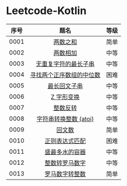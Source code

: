 # Leetcode-Kotlin

|  序号  |  题名  |  等级  |
|:--------:|:--------:|:--------:|
|0001|[两数之和](https://github.com/smallmarker/Leetcode-Kotlin/blob/main/app/src/main/java/com/smallmarker/leetcode_kotlin/questions/_0001/Solution.kt)|简单|
|0002|[两数相加](https://github.com/smallmarker/Leetcode-Kotlin/blob/main/app/src/main/java/com/smallmarker/leetcode_kotlin/questions/_0002/Solution.kt)|中等|
|0003|[无重复字符的最长子串](https://github.com/smallmarker/Leetcode-Kotlin/blob/main/app/src/main/java/com/smallmarker/leetcode_kotlin/questions/_0003/Solution.kt)|中等|
|0004|[寻找两个正序数组的中位数](https://github.com/smallmarker/Leetcode-Kotlin/blob/main/app/src/main/java/com/smallmarker/leetcode_kotlin/questions/_0004/Solution.kt)|困难|
|0005|[最长回文子串](https://github.com/smallmarker/Leetcode-Kotlin/blob/main/app/src/main/java/com/smallmarker/leetcode_kotlin/questions/_0005/Solution.kt)|中等|
|0006|[Z 字形变换](https://github.com/smallmarker/Leetcode-Kotlin/blob/main/app/src/main/java/com/smallmarker/leetcode_kotlin/questions/_0006/Solution.kt)|中等|
|0007|[整数反转](https://github.com/smallmarker/Leetcode-Kotlin/blob/main/app/src/main/java/com/smallmarker/leetcode_kotlin/questions/_0007/Solution.kt)|中等|
|0008|[字符串转换整数 (atoi)](https://github.com/smallmarker/Leetcode-Kotlin/blob/main/app/src/main/java/com/smallmarker/leetcode_kotlin/questions/_0008/Solution.kt)|中等|
|0009|[回文数](https://github.com/smallmarker/Leetcode-Kotlin/blob/main/app/src/main/java/com/smallmarker/leetcode_kotlin/questions/_0009/Solution.kt)|简单|
|0010|[正则表达式匹配](https://github.com/smallmarker/Leetcode-Kotlin/blob/main/app/src/main/java/com/smallmarker/leetcode_kotlin/questions/_0010/Solution.kt)|困难|
|0011|[盛最多水的容器](https://github.com/smallmarker/Leetcode-Kotlin/blob/main/app/src/main/java/com/smallmarker/leetcode_kotlin/questions/_0011/Solution.kt)|中等|
|0012|[整数转罗马数字](https://github.com/smallmarker/Leetcode-Kotlin/blob/main/app/src/main/java/com/smallmarker/leetcode_kotlin/questions/_0012/Solution.kt)|中等|
|0013|[罗马数字转整数](https://github.com/smallmarker/Leetcode-Kotlin/blob/main/app/src/main/java/com/smallmarker/leetcode_kotlin/questions/_0013/Solution.kt)|简单|
